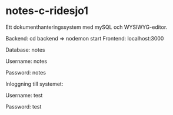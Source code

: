 # notes-c-ridesjo1

Ett dokumenthanteringssystem med mySQL och WYSIWYG-editor. 

Backend: cd backend => nodemon start
Frontend: localhost:3000 

Database: notes

Username: notes

Password: notes

Inloggning till systemet:

Username: test

Password: test
